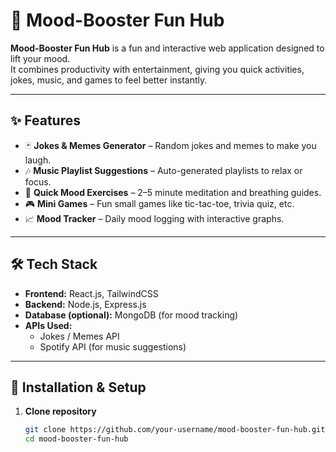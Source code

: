 
# 🎉 Mood-Booster Fun Hub

**Mood-Booster Fun Hub** is a fun and interactive web application designed to lift your mood.  
It combines productivity with entertainment, giving you quick activities, jokes, music, and games to feel better instantly.  

---

## ✨ Features

- 🃏 **Jokes & Memes Generator** – Random jokes and memes to make you laugh.  
- 🎶 **Music Playlist Suggestions** – Auto-generated playlists to relax or focus.  
- 🧘 **Quick Mood Exercises** – 2–5 minute meditation and breathing guides.  
- 🎮 **Mini Games** – Fun small games like tic-tac-toe, trivia quiz, etc.  
- 📈 **Mood Tracker** – Daily mood logging with interactive graphs.  

---

## 🛠️ Tech Stack

- **Frontend:** React.js, TailwindCSS  
- **Backend:** Node.js, Express.js  
- **Database (optional):** MongoDB (for mood tracking)  
- **APIs Used:**  
  - Jokes / Memes API  
  - Spotify API (for music suggestions)  

---

## 🚀 Installation & Setup

1. **Clone repository**
   ```bash
   git clone https://github.com/your-username/mood-booster-fun-hub.git
   cd mood-booster-fun-hub
